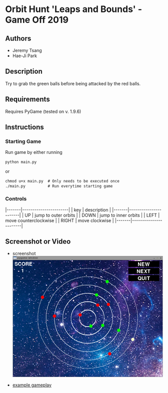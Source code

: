 # Orbit  Hunt 'Leaps and Bounds' - Game Off 2019

## Authors
- Jeremy Tsang
- Hae-Ji Park

## Description
Try to grab the green balls before being attacked by the red balls.

## Requirements
Requires PyGame (tested on v. 1.9.6)

## Instructions

### Starting Game
Run game by either running
```
python main.py
```
or 
```
chmod u+x main.py  # Only needs to be executed once
./main.py          # Run everytime starting game
```
### Controls
|-------|-----------------------|
| key   | description           |
|-------|-----------------------|
| UP    | jump to outer orbits  |
| DOWN  | jump to inner orbits  |
| LEFT  | move counterclockwise |
| RIGHT | move clockwise        |
|-------|-----------------------|

## Screenshot or Video
- screenshot
![screenshot of gameplay](img/screenshot_example_game.png)

- [example gameplay](https://youtu.be/BchZFLCxLR0)
